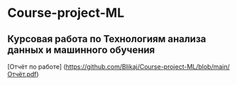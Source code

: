 # Course-project-ML
## Курсовая работа по Технологиям анализа данных и машинного обучения
[Отчёт по работе] (https://github.com/Blikaj/Course-project-ML/blob/main/Отчёт.pdf)
